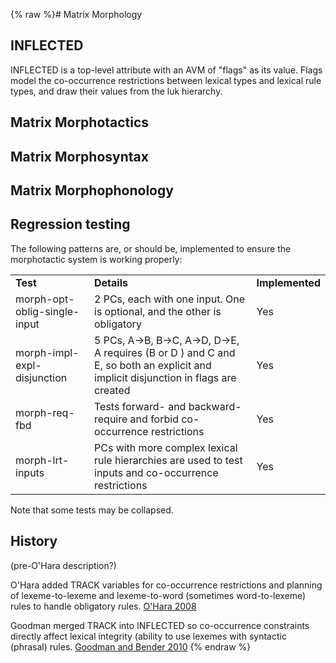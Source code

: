 {% raw %}# Matrix Morphology

## INFLECTED

INFLECTED is a top-level attribute with an AVM of "flags" as its value.
Flags model the co-occurrence restrictions between lexical types and
lexical rule types, and draw their values from the luk hierarchy.

## Matrix Morphotactics

## Matrix Morphosyntax

## Matrix Morphophonology

## Regression testing

The following patterns are, or should be, implemented to ensure the
morphotactic system is working properly:

|                              |                                                                                                                                                |                 |
|------------------------------|------------------------------------------------------------------------------------------------------------------------------------------------|-----------------|
| **Test**                     | **Details**                                                                                                                                    | **Implemented** |
| morph-opt-oblig-single-input | 2 PCs, each with one input. One is optional, and the other is obligatory                                                                       | Yes             |
| morph-impl-expl-disjunction  | 5 PCs, A-&gt;B, B-&gt;C, A-&gt;D, D-&gt;E, A requires (B or D ) and C and E, so both an explicit and implicit disjunction in flags are created | Yes             |
| morph-req-fbd                | Tests forward- and backward-require and forbid co-occurrence restrictions                                                                      | Yes             |
| morph-lrt-inputs             | PCs with more complex lexical rule hierarchies are used to test inputs and co-occurrence restrictions                                          | Yes             |

Note that some tests may be collapsed.

## History

(pre-O'Hara description?)

O'Hara added TRACK variables for co-occurrence restrictions and planning
of lexeme-to-lexeme and lexeme-to-word (sometimes word-to-lexeme) rules
to handle obligatory rules. [O'Hara
2008](http://www.delph-in.net/matrix/kohara-thesis.pdf)

Goodman merged TRACK into INFLECTED so co-occurrence constraints
directly affect lexical integrity (ability to use lexemes with syntactic
(phrasal) rules. [Goodman and Bender
2010](http://makino.linguist.univ-paris-diderot.fr/files/hpsg2010/file/abstracts/MFG/goodman-bender-mfg.pdf)
<update date omitted for speed>{% endraw %}